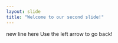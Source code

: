 ```yaml
---
layout: slide
title: "Welcome to our second slide!"
---
```

new line here
Use the left arrow to go back!
